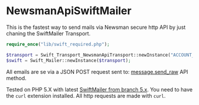 # NewsmanApiSwiftMailer

This is the fastest way to send mails via Newsman secure http API by just chaning the SwiftMailer Transport.

```php
require_once("lib/swift_required.php");

$transport = Swift_Transport_NewsmanApiTransport::newInstance("ACCOUNT_ID", "API_KEY");
$swift = Swift_Mailer::newInstance($transport);
```

All emails are se via a JSON POST request sent to: [message.send_raw](https://kb.newsmansmtp.com/api/1.0/message.send_raw) API method.

Tested on PHP 5.X with latest [SwiftMailer from branch 5.x](https://github.com/swiftmailer/swiftmailer/tree/5.x).
You need to have the `curl` extension installed. All http requests are made with `curl`.
